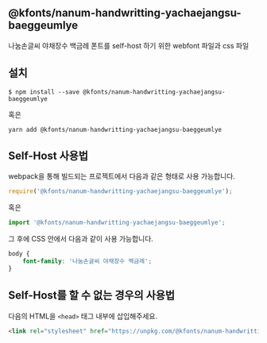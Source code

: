 
@kfonts/nanum-handwritting-yachaejangsu-baeggeumlye
---------------------

나눔손글씨 야채장수 백금례 폰트를 self-host 하기 위한 webfont 파일과 css 파일

설치
----

```
$ npm install --save @kfonts/nanum-handwritting-yachaejangsu-baeggeumlye
```

혹은

```
yarn add @kfonts/nanum-handwritting-yachaejangsu-baeggeumlye
```

Self-Host 사용법
---------------

webpack을 통해 빌드되는 프로젝트에서 다음과 같은 형태로 사용 가능합니다.

```js
require('@kfonts/nanum-handwritting-yachaejangsu-baeggeumlye');
```

혹은

```js
import '@kfonts/nanum-handwritting-yachaejangsu-baeggeumlye';
```

그 후에 CSS 안에서 다음과 같이 사용 가능합니다.

```css
body {
    font-family: '나눔손글씨 야채장수 백금례';
}
```

Self-Host를 할 수 없는 경우의 사용법
--------------------------------

다음의 HTML을 `<head>` 태그 내부에 삽입해주세요.

```html
<link rel="stylesheet" href="https://unpkg.com/@kfonts/nanum-handwritting-yachaejangsu-baeggeumlye/index.css" />
```

